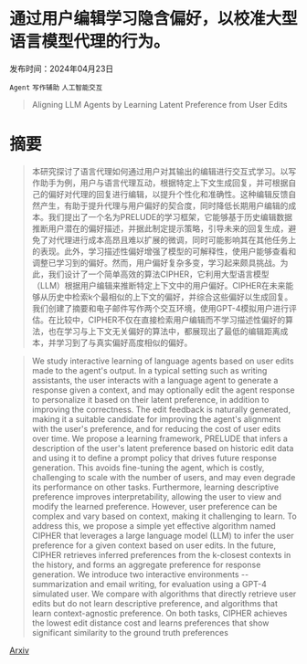 # 通过用户编辑学习隐含偏好，以校准大型语言模型代理的行为。

发布时间：2024年04月23日

`Agent` `写作辅助` `人工智能交互`

> Aligning LLM Agents by Learning Latent Preference from User Edits

# 摘要

> 本研究探讨了语言代理如何通过用户对其输出的编辑进行交互式学习。以写作助手为例，用户与语言代理互动，根据特定上下文生成回复，并可根据自己的偏好对代理的回复进行编辑，以提升个性化和准确性。这种编辑反馈自然产生，有助于提升代理与用户偏好的契合度，同时降低长期用户编辑的成本。我们提出了一个名为PRELUDE的学习框架，它能够基于历史编辑数据推断用户潜在的偏好描述，并据此制定提示策略，引导未来的回复生成，避免了对代理进行成本高昂且难以扩展的微调，同时可能影响其在其他任务上的表现。此外，学习描述性偏好增强了模型的可解释性，使用户能够查看和调整已学习到的偏好。然而，用户偏好复杂多变，学习起来颇具挑战。为此，我们设计了一个简单高效的算法CIPHER，它利用大型语言模型（LLM）根据用户编辑来推断特定上下文中的用户偏好。CIPHER在未来能够从历史中检索k个最相似的上下文的偏好，并综合这些偏好以生成回复。我们创建了摘要和电子邮件写作两个交互环境，使用GPT-4模拟用户进行评估。在比较中，CIPHER不仅在直接检索用户编辑而不学习描述性偏好的算法，也在学习与上下文无关偏好的算法中，都展现出了最低的编辑距离成本，并学习到了与真实偏好高度相似的偏好。

> We study interactive learning of language agents based on user edits made to the agent's output. In a typical setting such as writing assistants, the user interacts with a language agent to generate a response given a context, and may optionally edit the agent response to personalize it based on their latent preference, in addition to improving the correctness. The edit feedback is naturally generated, making it a suitable candidate for improving the agent's alignment with the user's preference, and for reducing the cost of user edits over time. We propose a learning framework, PRELUDE that infers a description of the user's latent preference based on historic edit data and using it to define a prompt policy that drives future response generation. This avoids fine-tuning the agent, which is costly, challenging to scale with the number of users, and may even degrade its performance on other tasks. Furthermore, learning descriptive preference improves interpretability, allowing the user to view and modify the learned preference. However, user preference can be complex and vary based on context, making it challenging to learn. To address this, we propose a simple yet effective algorithm named CIPHER that leverages a large language model (LLM) to infer the user preference for a given context based on user edits. In the future, CIPHER retrieves inferred preferences from the k-closest contexts in the history, and forms an aggregate preference for response generation. We introduce two interactive environments -- summarization and email writing, for evaluation using a GPT-4 simulated user. We compare with algorithms that directly retrieve user edits but do not learn descriptive preference, and algorithms that learn context-agnostic preference. On both tasks, CIPHER achieves the lowest edit distance cost and learns preferences that show significant similarity to the ground truth preferences

[Arxiv](https://arxiv.org/abs/2404.15269)
